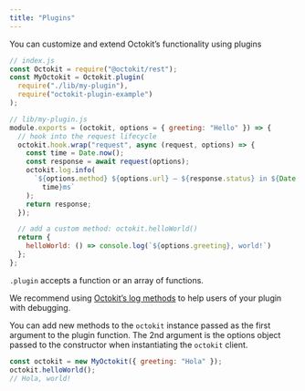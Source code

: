 ```yaml
---
title: "Plugins"
---
```


You can customize and extend Octokit’s functionality using plugins

```js
// index.js
const Octokit = require("@octokit/rest");
const MyOctokit = Octokit.plugin(
  require("./lib/my-plugin"),
  require("octokit-plugin-example")
);

// lib/my-plugin.js
module.exports = (octokit, options = { greeting: "Hello" }) => {
  // hook into the request lifecycle
  octokit.hook.wrap("request", async (request, options) => {
    const time = Date.now();
    const response = await request(options);
    octokit.log.info(
      `${options.method} ${options.url} – ${response.status} in ${Date.now() -
        time}ms`
    );
    return response;
  });

  // add a custom method: octokit.helloWorld()
  return {
    helloWorld: () => console.log(`${options.greeting}, world!`)
  };
};
```

`.plugin` accepts a function or an array of functions.

We recommend using [Octokit’s log methods](#logging) to help users of your plugin with debugging.

You can add new methods to the `octokit` instance passed as the first argument to
the plugin function. The 2nd argument is the options object passed to the
constructor when instantiating the `octokit` client.

```js
const octokit = new MyOctokit({ greeting: "Hola" });
octokit.helloWorld();
// Hola, world!
```
